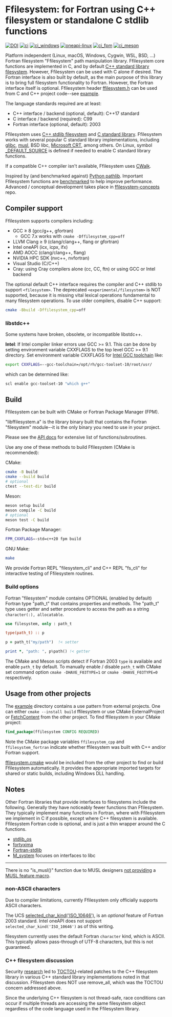 # Ffilesystem: for Fortran using C++ filesystem or standalone C stdlib functions

[![DOI](https://zenodo.org/badge/433875623.svg)](https://zenodo.org/badge/latestdoi/433875623)
[![ci](https://github.com/scivision/fortran-filesystem/actions/workflows/ci.yml/badge.svg)](https://github.com/scivision/fortran-filesystem/actions/workflows/ci.yml)
[![ci_windows](https://github.com/scivision/fortran-filesystem/actions/workflows/ci_windows.yml/badge.svg)](https://github.com/scivision/fortran-filesystem/actions/workflows/ci_windows.yml)
[![oneapi-linux](https://github.com/scivision/fortran-filesystem/actions/workflows/oneapi-linux.yml/badge.svg)](https://github.com/scivision/fortran-filesystem/actions/workflows/oneapi-linux.yml)
[![ci_fpm](https://github.com/scivision/fortran-filesystem/actions/workflows/ci_fpm.yml/badge.svg)](https://github.com/scivision/fortran-filesystem/actions/workflows/ci_fpm.yml)
[![ci_meson](https://github.com/scivision/fortran-filesystem/actions/workflows/ci_meson.yml/badge.svg)](https://github.com/scivision/fortran-filesystem/actions/workflows/ci_meson.yml)

Platform independent (Linux, macOS, Windows, Cygwin, WSL, BSD, ...) Fortran filesystem "Ffilesystem" path manipulation library.
Ffilesystem core functions are implemented in C, and by default
[C++ standard library filesystem](https://en.cppreference.com/w/cpp/filesystem).
However, Ffilesystem can be used with C alone if desired.
The Fortran interface is also built by default, as the main purpose of this library is to bring full filesystem functionality to Fortran.
However, the Fortran interface itself is optional.
Ffilesystem header
[ffilesystem.h](./include/ffilesystem.h)
can be used from C and C++ project code--see
[example](./example).

The language standards required are at least:

* C++ interface / backend (optional, default): C++17 standard
* C interface / backend (required): C99
* Fortran interface (optional, default): 2003

Ffilesystem uses
[C++ stdlib filesystem](https://en.cppreference.com/w/cpp/filesystem)
and
[C standard library](https://en.wikipedia.org/wiki/C_standard_library).
Ffilesystem works with several popular C standard library implementations, including
[glibc](https://sourceware.org/glibc/),
[musl](https://musl.libc.org/),
BSD libc,
[Microsoft CRT](https://en.wikipedia.org/wiki/Microsoft_Windows_library_files#CRT),
among others.
On Linux, symbol
[_DEFAULT_SOURCE](https://man7.org/linux/man-pages/man7/feature_test_macros.7.html)
is defined if needed to enable C standard library functions.

If a compatible C++ compiler isn't available, Ffilesystem uses
[CWalk](https://github.com/likle/cwalk).

Inspired by (and benchmarked against)
[Python pathlib](https://docs.python.org/3/library/pathlib.html).
Important Ffilesystem functions are [benchmarked](./test/bench/bench.md) to help improve performance.
Advanced / conceptual development takes place in [ffilesystem-concepts](https://github.com/scivision/ffilesystem-concepts) repo.

## Compiler support

Ffilesystem supports compilers including:

* GCC &ge; 8 (gcc/g++, gfortran)
    * GCC 7.x works with `cmake -Dffilesystem_cpp=off`
* LLVM Clang &ge; 9 (clang/clang++, flang or gfortran)
* Intel oneAPI (icx, icpx, ifx)
* AMD AOCC (clang/clang++, flang)
* NVIDIA HPC SDK (nvc++, nvfortran)
* Visual Studio (C/C++)
* Cray: using Cray compilers alone (cc, CC, ftn) or using GCC or Intel backend

The optional default C++ interface requires the compiler and C++ stdlib to support `<filesystem>`.
The deprecated `<experimental/filesystem>` is NOT supported, because it is missing vital lexical operations fundamental to many filesystem operations.
To use older compilers, disable C++ support:

```sh
cmake -Bbuild -Dffilesystem_cpp=off
```

### libstdc++

Some systems have broken, obsolete, or incompatible libstdc++.

**Intel**: If Intel compiler linker errors use GCC >= 9.1.
This can be done by setting environment variable CXXFLAGS to the top level GCC >= 9.1 directory.
Set environment variable CXXFLAGS for
[Intel GCC toolchain](https://www.intel.com/content/www/us/en/develop/documentation/oneapi-dpcpp-cpp-compiler-dev-guide-and-reference/top/compiler-reference/compiler-options/compiler-option-details/compatibility-options/gcc-toolchain.html)
like:

```sh
export CXXFLAGS=--gcc-toolchain=/opt/rh/gcc-toolset-10/root/usr/
```

which can be determined like:

```sh
scl enable gcc-toolset-10 "which g++"
```

## Build

Ffilesystem can be built with CMake or Fortran Package Manager (FPM).

"libffilesystem.a" is the library binary built that contains the Fortran "filesystem" module--it is the only binary you need to use in your project.

Please see the [API docs](./API.md) for extensive list of functions/subroutines.

Use any one of these methods to build Ffilesystem (CMake is recommended):

CMake:

```sh
cmake -B build
cmake --build build
# optional
ctest --test-dir build
```

Meson:

```sh
meson setup build
meson compile -C build
# optional
meson test -C build
```

Fortran Package Manager:

```sh
FPM_CXXFLAGS=-std=c++20 fpm build
```

GNU Make:

```sh
make
```

We provide Fortran REPL "filesystem_cli" and C++ REPL "fs_cli" for interactive testing of Ffilesystem routines.

### Build options

Fortran "filesystem" module contains OPTIONAL (enabled by default) Fortran type "path_t" that contains properties and methods.
The "path_t" type uses getter and setter procedure to access the path as a string `character(:), allocatable`.

```fortran
use filesystem, only : path_t

type(path_t) :: p

p = path_t("my/path")  !< setter

print *, "path: ", p%path() !< getter
```

The CMake and Meson scripts detect if Fortran 2003 `type` is available and enable `path_t` by default.
To manually enable / disable `path_t` with CMake set command option `cmake -DHAVE_F03TYPE=1` or `cmake -DHAVE_F03TYPE=0` respectively.

## Usage from other projects

The [example](./example) directory contains a use pattern from external projects.
One can either `cmake --install build` ffilesystem or use CMake ExternalProject or
[FetchContent](https://gist.github.com/scivision/245a1f32498d15a87a507051857327d9)
from the other project.
To find ffilesystem in your CMake project:

```cmake
find_package(ffilesystem CONFIG REQUIRED)
```

Note the CMake package variables `ffilesystem_cpp` and `ffilesystem_fortran` indicate whether ffilesystem was built with C++ and/or Fortran support.

[ffilesystem.cmake](./cmake/ffilesystem.cmake) would be included from the other project to find or build Ffilesystem automatically.
It provides the appropriate imported targets for shared or static builds, including Windows DLL handling.

## Notes

Other Fortran libraries that provide interfaces to filesystems include the following.
Generally they have noticeably fewer functions than Ffilesystem.
They typically implement many functions in Fortran, where with Ffilesystem we implement in C if possible, except where C++ filesystem is available.
Ffilesystem Fortran code is optional, and is just a thin wrapper around the C functions.

* [stdlib_os](https://github.com/MarDiehl/stdlib_os)
* [fortyxima](https://bitbucket.org/aradi/fortyxima/src/develop/)
* [Fortran-stdlib](https://github.com/fortran-lang/stdlib/issues/201)
* [M_system](https://github.com/urbanjost/M_system) focuses on interfaces to libc

---

There is no "is_musl()" function due to MUSL designers
[not providing](https://stackoverflow.com/questions/58177815/how-to-actually-detect-musl-libc)
a
[MUSL feature macro](https://wiki.musl-libc.org/faq.html).


### non-ASCII characters

Due to compiler limitations, currently Ffilesystem only officially supports ASCII characters.

The UCS
[selected_char_kind('ISO_10646')](https://gcc.gnu.org/onlinedocs/gfortran/SELECTED_005fCHAR_005fKIND.html),
is an *optional* feature of Fortran 2003 standard.
Intel oneAPI does not support `selected_char_kind('ISO_10646')` as of this writing.

filesystem currently uses the default Fortran `character` kind, which is ASCII.
This typically allows pass-through of UTF-8 characters, but this is not guaranteed.

### C++ filesystem discussion

Security
[research](https://www.reddit.com/r/cpp/comments/151cnlc/a_safety_culture_and_c_we_need_to_talk_about/?rdt=62365)
led to
[TOCTOU](https://en.wikipedia.org/wiki/Time-of-check_to_time-of-use)-related
patches to the C++ filesystem library in various C++ standard library implementations noted in that discussion.
Ffilesystem does NOT use remove_all, which was the TOCTOU concern addressed above.

Since the underlying C++ filesystem is not thread-safe, race conditions can occur if multiple threads are accessing the same filesystem object regardless of the code language used in the Ffilesystem library.
